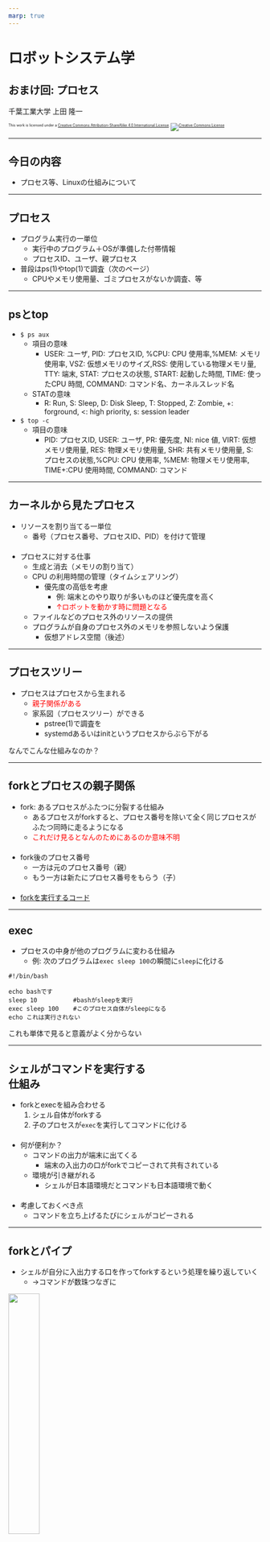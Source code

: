 ```yaml
---
marp: true
---
```


<!-- footer: "ロボットシステム学おまけ回" -->

# ロボットシステム学

## おまけ回: プロセス

千葉工業大学 上田 隆一


<p style="font-size:50%">
This work is licensed under a <a rel="license" href="http://creativecommons.org/licenses/by-sa/4.0/">Creative Commons Attribution-ShareAlike 4.0 International License</a>.
<a rel="license" href="http://creativecommons.org/licenses/by-sa/4.0/">
<img alt="Creative Commons License" style="border-width:0" src="https://i.creativecommons.org/l/by-sa/4.0/88x31.png" /></a>
</p>

---

<!-- paginate: true -->

## 今日の内容

- プロセス等、Linuxの仕組みについて

---

## プロセス

- プログラム実行の一単位
  - 実行中のプログラム＋OSが準備した付帯情報
  - プロセスID、ユーザ、親プロセス
- 普段はps(1)やtop(1)で調査（次のページ）
  - CPUやメモリ使用量、ゴミプロセスがないか調査、等

---

## <span style="text-transform:none">psとtop</span>

- `$ ps aux`
  - 項目の意味
    - USER: ユーザ, PID: プロセスID, %CPU: CPU 使用率,%MEM: メモリ使用率, VSZ: 仮想メモリのサイズ,RSS: 使用している物理メモリ量, TTY: 端末, STAT: プロセスの状態, START: 起動した時間, TIME: 使ったCPU 時間, COMMAND: コマンド名、カーネルスレッド名
  - STATの意味
    - R: Run, S: Sleep, D: Disk Sleep, T: Stopped, Z: Zombie, +: forground, <: high priority, s: session leader
- `$ top -c`
  - 項目の意味
    - PID: プロセスID, USER: ユーザ, PR: 優先度, NI: nice 値, VIRT: 仮想メモリ使用量, RES: 物理メモリ使用量, SHR: 共有メモリ使用量, S: プロセスの状態,%CPU: CPU 使用率, %MEM: 物理メモリ使用率, TIME+:CPU 使用時間, COMMAND: コマンド

---

## カーネルから見たプロセス

- リソースを割り当てる一単位
  - 番号（プロセス番号、プロセスID、PID）を付けて管理<br />　
- プロセスに対する仕事
  - 生成と消去（メモリの割り当て）
  - CPU の利用時間の管理（タイムシェアリング）
    - 優先度の高低を考慮
      - 例: 端末とのやり取りが多いものほど優先度を高く
      - <span style="color:red">↑ロボットを動かす時に問題となる</span>
  - ファイルなどのプロセス外のリソースの提供
  - プログラムが自身のプロセス外のメモリを参照しないよう保護
    - 仮想アドレス空間（後述）

---

## プロセスツリー

- プロセスはプロセスから生まれる
  - <span style="color:red">親子関係がある</span>
  - 家系図（プロセスツリー）ができる
    - pstree(1)で調査を
    - systemdあるいはinitというプロセスからぶら下がる

なんでこんな仕組みなのか？

---

## <span style="text-transform:none">fork</span>とプロセスの親子関係

- fork: あるプロセスがふたつに分裂する仕組み
    - あるプロセスがforkすると、プロセス番号を除いて全く同じプロセスがふたつ同時に走るようになる
    -  <span style="color:red">これだけ見るとなんのためにあるのか意味不明</span><br />　
- fork後のプロセス番号
    - 一方は元のプロセス番号（親）
    - もう一方は新たにプロセス番号をもらう（子）<br />　
-  [forkを実行するコード](https://gist.github.com/ryuichiueda/9593919)

---

## <span style="text-transform:none">exec</span>

- プロセスの中身が他のプログラムに変わる仕組み
    - 例: 次のプログラムは`exec sleep 100`の瞬間に`sleep`に化ける

```
#!/bin/bash

echo bashです
sleep 10          #bashがsleepを実行
exec sleep 100    #このプロセス自体がsleepになる
echo これは実行されない
```

これも単体で見ると意義がよく分からない

---

## シェルがコマンドを実行する<br />仕組み

- forkとexecを組み合わせる
    1. シェル自体がforkする
    2. 子のプロセスが`exec`を実行してコマンドに化ける<br />　
- 何が便利か？
  - コマンドの出力が端末に出てくる
    - 端末の入出力の口がforkでコピーされて共有されている
  - 環境が引き継がれる
    - シェルが日本語環境だとコマンドも日本語環境で動く<br />　
- 考慮しておくべき点
    - コマンドを立ち上げるたびにシェルがコピーされる

---

## <span style="text-transform:none">forkとパイプ

- シェルが自分に入出力する口を作ってforkするという処理を繰り返していく
    - →コマンドが数珠つなぎに

<img width="35%" src="./md/images/pipe.png" />

---

## プロセスとメモリ

- プロセスは、基本的に他のプロセスが使っているメモリの中身を見ることができない
  - --見ることができたら事故--
- プロセス間でメモリが見えないようにする仕組み: 仮想記憶
  - 問題: 図のような1列のメモリをどのように複数のプロセスに割り当てる？

<img width="22%" src="./md/images/mem_sequence.png" />

---

## 仮想記憶（ページング方式）

- アドレス空間を二種類用意
  - 物理アドレス空間（DRAMやその他を直接指す）
  - 仮想アドレス空間（プロセスごとに準備）
- アドレス空間を「ページ」に分割
- 仮想のページと物理ページを対応付け

<img width="90%" src="./md/images/page.jpg" />

---

## 仮想記憶で可能となること（1/2）

- fork後も参照しているアドレスが変わらない
- 別のプロセスのメモリ番地が見えない
- lazyな物理メモリ割り当て
  - プログラムが割り当てのないページの番地にアクセスした時に、物理メモリのページを割り当て
  - 割り当てのないページの番地にアクセスすることを「ページフォルト」と言い、これが起こると割り当てが起こる

---

## 仮想記憶で可能となること（2/2）

- スワップ
  - メモリが不足時にページ上のデータをストレージ上のページに追い出せる（スワップアウト）
  - 仮想アドレスの先が物理メモリである必要がなくなる
- キャッシュの管理が簡単に
  - プロセスが使用していない物理メモリのページに読み書きしたファイルのデータを記憶
  - キャッシュが有効だとHDDの読み書き回数を減らすことができる

---

## ここまでのまとめ

大きなシステムを作るときに大いに参考になる

- fork-exec
  - 親のプロセスを丸コピーするという単純で巧妙な方法で環境やリソースの引き継ぎが簡単に<br />　
- 仮想記憶
  - こちらも単純で巧妙な仕組みで効果的なメモリ利用を実現<br />　


以後は雑多な知識です

---

## プロセス番号等の観察

- `$ ps -eo command,pid,ppid,pgid,sid`
  - pid: プロセス番号
  - ppid: 今の親のプロセス番号
    - 親がいなくなると1番にぶら下がる
  - pgid: プロセスグループID: 同じジョブ（後述）の下にいるプロセスが共有するID
  - sid: セッションID: 一つの端末にぶら下がっているプロセスが共有するID
- 参考
    - https://linuxjm.osdn.jp/html/procps/man1/ps.1.html


---

## ジョブ

- シェルがプロセスを管理する塊
- 操作で把握しましょう

```bash
$ sleep 1000000 | cat | cat     #後ろのcatは特に意味はない
Ctrl+Z
 $ sleep 200000 | sleep 200000
Ctrl+Z
$ jobs

[1]-  停止                  sleep 1000000 | cat | cat
[2]+  停止                  sleep 200000 | sleep 200000
$ fg 2      これでjob2がフォアグラウンドに

sleep 200000 | sleep 200000
Ctrl+Z
[2]+  停止                  sleep 2000000 | sleep 2000000
$ kill %1        #job1を殺す

$ jobs

[1]  Terminated              sleep 1000000 | cat | cat
[2]+  停止                  sleep 200000 | sleep 200000
$ bg 2       #job2をバックグラウンド起動

[2]+ sleep 200000 | sleep 200000 &
$ jobs

[2]+  実行中               sleep 200000 | sleep 200000 &
$ fg 2    #job2をフォアグラウンドへ

sleep 200000 | sleep 200000
Ctrl+C
```

---

## シグナル

- プロセス間通信の一種
- あるプロセスから他のプロセスへの「合図」
  - ジョブのコントロールでやったCtrl+ZやCtrl+Cでも送られている
- シグナルの一覧
  - `$ kill -l`
- killコマンドで送ることができる
  - `$ kill -KILL 12345`     #SIGKILL（後述）をPID12345に
  - `$ kill 12345`           #SIGTERMをPID12345に
- 発展
  - `trap`を使うとシェルスクリプト内でシグナルを捕捉して割り込み処理が書ける

---

## 主なシグナル（1/2）

- SIGHUP（1番）
  - HUP: ハングアップ（電話の切断）
  - 使われ方
    - 端末が切れたときに関連するプロセスを止める
      - セッションリーダにSIGHUPが飛ぶ
      - セッションリーダー: セッションIDの持ち主
    - セッションリーダーがいなくなるとカーネルからSIGHUPがセッションのプロセスに送られる
- SIGINT（2 番）
  - INT: interrupt（割り込み）
  - 使われ方
    - 端末でCtrl+c を押したときに端末からセッショングループのフォアグラウンドプロセスに送られる

---

## 主なシグナル（2/2）

- SIGKILL（9 番）
  - プロセスを強制終了するときに使われる
  - プログラム側で後始末できない
  - 後始末はカーネルに任せる
- SIGSEGV（11 番）
  - メモリのセグメンテーションフォルト
- SIGPIPE（13 番）
  - 読み書きしていたパイプの切断
- SIGTERM（15番）
  - 終わってくれてというシグナル。プログラムは速やかに終わらないといけない


---

## プロセスとファイル

- 一つのプロセスについて調査したければ `/proc/<プロセス番号>` を見る
  - プロセス情報もファイルで提供される。なんでもファイル


---

## 終了ステータス

- プロセスが終わるときに親に返す番号
    - C言語やC++でプログラミングするときに`return 0`あるいは`exit(0)`と書いているアレ
    - `echo $?`あるいは（bashなら）`echo ${PIPESTATUS[@]}`で確認<br />　
- 用途
    - シェルスクリプトでの条件分岐
    - ソフトウェアの自動テスト
        - 全テストをパスしたら終了ステータス0を返す→GitHubなどにテスト成功と表示される

